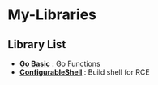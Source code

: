 # My-Libraries
## Library List
* **[Go Basic](https://github.com/machinexa2/GoBasic)** : Go Functions
* **[ConfigurableShell](https://github.com/machinexa2/ConfigurableShell)** : Build shell for RCE

